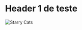 # Header 1 de teste

![Starry Cats](https://i.pinimg.com/1200x/e6/d1/d1/e6d1d16e2bbd5d8fe9960bf1697a72c8.jpg)
